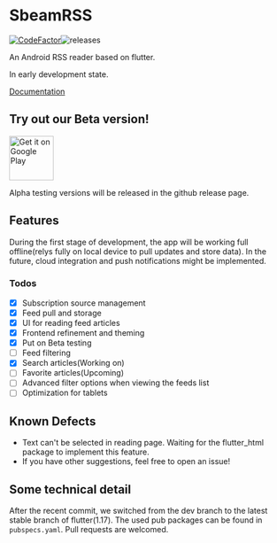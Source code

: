# SbeamRSS
[![CodeFactor](https://www.codefactor.io/repository/github/sbeam-dev/sbeamrss/badge)](https://www.codefactor.io/repository/github/sbeam-dev/sbeamrss)![releases](https://img.shields.io/github/v/release/sbeam-dev/SbeamRSS?include_prereleases)

An Android RSS reader based on flutter.

In early development state.

[Documentation](https://github.com/sbeam-dev/SbeamRSS/blob/master/Docs.md)

## Try out our Beta version!

<a href='https://play.google.com/store/apps/details?id=dev.sbeam.rss&pcampaignid=pcampaignidMKT-Other-global-all-co-prtnr-py-PartBadge-Mar2515-1'><img alt='Get it on Google Play' src='https://play.google.com/intl/en_us/badges/static/images/badges/en_badge_web_generic.png' height=80/></a>

Alpha testing versions will be released in the github release page.

## Features

During the first stage of development, the app will be working full offline(relys fully on local device to pull updates and store data). In the future, cloud integration and push notifications might be implemented.

### Todos

  - [x] Subscription source management
  - [x] Feed pull and storage
  - [x] UI for reading feed articles
  - [x] Frontend refinement and theming
  - [x] Put on Beta testing
  - [ ] Feed filtering
  - [x] Search articles(Working on)
  - [ ] Favorite articles(Upcoming)
  - [ ] Advanced filter options when viewing the feeds list
  - [ ] Optimization for tablets

## Known Defects

+ Text can't be selected in reading page. Waiting for the flutter_html package to implement this feature.
+ If you have other suggestions, feel free to open an issue!

## Some technical detail

After the recent commit, we switched from the dev branch to the latest stable branch of flutter(1.17). The used pub packages can be found in `pubspecs.yaml`. Pull requests are welcomed.